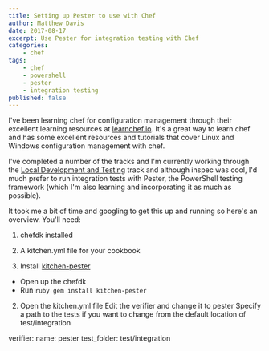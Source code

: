 ```yaml
---
title: Setting up Pester to use with Chef
author: Matthew Davis
date: 2017-08-17
excerpt: Use Pester for integration testing with Chef
categories: 
    - chef
tags:
    - chef
    - powershell
    - pester
    - integration testing
published: false
---
```


I've been learning chef for configuration management through their excellent learning resources at [learnchef.io]. It's a great way to learn chef and has some excellent resources and tutorials that cover Linux and Windows configuration management with chef.

I've completed a number of the tracks and I'm currently working through the [Local Development and Testing] track and although inspec was cool, I'd much prefer to run integration tests with Pester, the PowerShell testing framework (which I'm also learning and incorporating it as much as possible).

It took me a bit of time and googling to get this up and running so here's an overview.
You'll need:
1. chefdk installed
2. A kitchen.yml file for your cookbook

1. Install [kitchen-pester]
 - Open up the chefdk 
 - Run ```ruby gem install kitchen-pester ```

2. Open the kitchen.yml file
  Edit the verifier and change it to pester 
  Specify a path to the tests if you want to change from the default location of test/integration


  verifier:
      name: pester
      test_folder: test/integration

[learnchef.io]: https://learn.chef.io/
[Local Development and Testing]: https://learn.chef.io/tracks/local-development-and-testing#/
[kitchen-pester]: https://github.com/test-kitchen/kitchen-pester